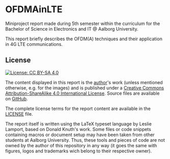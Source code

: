 # OFDMAinLTE
Miniproject report made during 5th semester within the curriculum for the Bachelor of Science in Electronics and IT @ Aalborg University.

This report briefly describes the OFDM(A) techniques and their application in 4G LTE communications.

## License
[![License: CC BY-SA 4.0](https://i.creativecommons.org/l/by-sa/4.0/88x31.png)](https://creativecommons.org/licenses/by-sa/4.0/)

The content displayed in this report is the [author](https://github.com/AodhAnd)'s work (unless mentioned otherwise, e.g. for the images) and is published under a [Creative Commons Attribution-ShareAlike 4.0 International License](https://creativecommons.org/licenses/by-sa/4.0/). Source files are available on [GitHub](https://github.com/AodhAnd/OFDMAinLTE).

The complete license terms for the report content are available in the [LICENSE]() file.

The report itself is written using the LaTeX typeset language by Leslie Lamport, based on Donald Knuth's work. Some files or code snippets containing macros or document setup may have been taken from other students at Aalborg University. Thus, these tools and pieces of code are not owned by the author of this repository in any way (it goes the same with figures, logos and trademarks wich belong to their respective owner).

